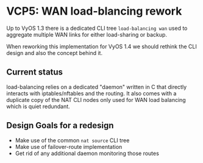 # VCP5: WAN load-blancing rework

Up to VyOS 1.3 there is a dedicated CLI tree `load-balancing wan` used to
aggregate multiple WAN links for either load-sharing or backup.

When reworking this implementation for VyOS 1.4 we should rethink the CLI design
and also the concept behind it.

## Current status

load-balancing relies on a dedicated "daemon" written in C that directly interacts
with iptables/nftables and the routing. It also comes with a duplicate copy of the
NAT CLI nodes only used for WAN load balancing which is quiet redundant.

## Design Goals for a redesign

* Make use of the common `nat source` CLI tree
* Make use of failover-route implementation
* Get rid of any additional daemon monitoring those routes
